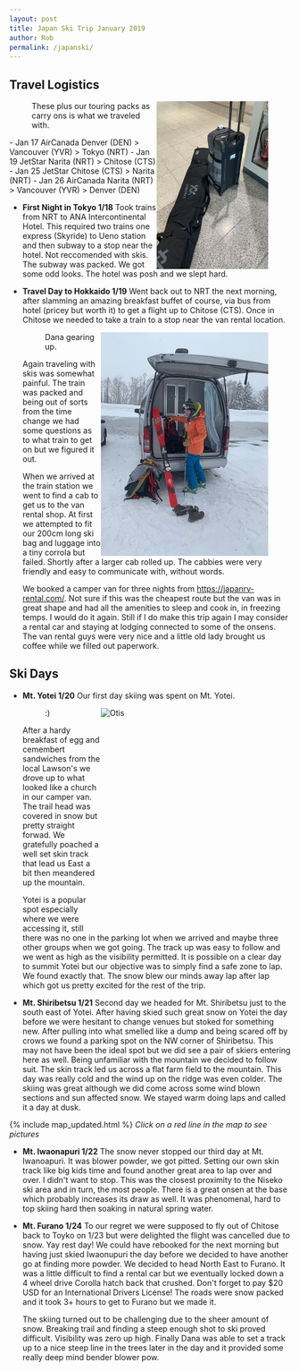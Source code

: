 ```yaml
---
layout: post
title: Japan Ski Trip January 2019
author: Rob
permalink: /japanski/
---
```

## **Travel Logistics**
  <figure>
  <img src="/assets/images/luggage.JPG" alt="Otis" style="width:200px;height:300px; float: right" >
  <figcaption>These plus our touring packs as
  carry ons is what we traveled with.</figcaption>
  </Figure>
  - Jan 17 AirCanada Denver (DEN) > Vancouver (YVR) > Tokyo (NRT)
  - Jan 19 JetStar Narita (NRT) > Chitose (CTS)
  - Jan 25 JetStar Chitose (CTS) > Narita (NRT)
  - Jan 26 AirCanada Narita (NRT) > Vancouver (YVR) > Denver (DEN)

- **First Night in Tokyo 1/18**
Took trains from NRT to ANA Intercontinental Hotel.  This required two trains one express (Skyride) to Ueno station and then subway to a stop near the hotel.  Not reccomended with skis. The subway was packed. We got some odd looks. The hotel was posh and we slept hard.

- **Travel Day to Hokkaido 1/19**
Went back out to NRT the next morning, after slamming an amazing breakfast buffet of course, via bus from hotel (pricey but worth it) to get a flight up to Chitose (CTS). Once in Chitose we needed to take a train to a stop near the van rental location.
  <figure>
  <img src="/assets/images/IMG-3949.JPG" alt="Otis" style="width:300px;height:400px; float: right" >
  <figcaption>Dana gearing up.</figcaption>
  </Figure>   
  Again traveling with skis was somewhat painful.  The train was packed and being out of sorts from the time change we had some questions as to what train to get on but we figured it out.
  

  When we arrived at the train station we went to find a cab to get us to the van rental shop.  At first we attempted to fit our 200cm long ski bag and luggage into a tiny corrola but failed.  Shortly after a larger cab rolled up. The cabbies were very friendly and easy to communicate with, without words.

  We booked a camper van for three nights from https://japanrv-rental.com/.  Not sure if this was the cheapest route but the van was in great shape and had all the amenities to sleep and cook in, in freezing temps.  I would do it again.  Still if I do make this trip again I may consider a rental car and staying at lodging connected to some of the onsens.  The van rental guys were very nice and a little old lady brought us coffee while we filled out paperwork.
  

## **Ski Days** 

- **Mt. Yotei 1/20**
Our first day skiing was spent on Mt. Yotei.  
  <figure>
  <img src="/assets/images/yotei_freshies.JPG" alt="Otis" style="width:300px;height:400px; float: right" >
  <figcaption>:)</figcaption>
  </Figure>After a hardy breakfast of egg and cemembert sandwiches from the local Lawson's we drove up to what looked like a church in our camper van. The trail head was covered in snow but pretty straight forwad.  We gratefully poached a well set skin track that lead us East a bit then meandered up the mountain.  

  Yotei is a popular spot especially where we were accessing it, still there was no one in the parking lot when we arrived and maybe three other groups when we got going.  The track up was easy to follow and we went as high as the visibility permitted. It is possible on a clear day to summit Yotei but our objective was to simply find a safe zone to lap.  We found exactly that.  The snow blew our minds away lap after lap which got us pretty excited for the rest of the trip.

- **Mt. Shiribetsu 1/21**
Second day we headed for Mt. Shiribetsu just to the south east of Yotei.  After having skied such great snow on Yotei the day before we were hesitant to change venues but stoked for something new.   After pulling into what smelled like a dump and being scared off by crows we found a parking spot on the NW corner of Shiribetsu.  This may not have been the ideal spot but we did see a pair of skiers entering here as well.  Being unfamiliar with the mountain we decided to follow suit.  The skin track led us across a flat farm field to the mountain.  This day was really cold and the wind up on the ridge was even colder. The skiing was great although we did come across some wind blown sections and sun affected snow. We stayed warm doing laps and called it a day at dusk.


{% include map_updated.html %}
*Click on a red line in the map to see pictures*

- **Mt. Iwaonapuri 1/22**
The snow never stopped our third day at Mt. Iwanoapuri. It was blower powder, we got pitted.  Setting our own skin track like big kids time and found another great area to lap over and over. I didn't want to stop.  This was the closest proximity to the Niseko ski area and in turn, the most people.  There is a great onsen at the base which probably increases its draw as well.  It was phenomenal, hard to top skiing hard then soaking in natural spring water.

- **Mt. Furano 1/24**
To our regret we were supposed to fly out of Chitose back to Toyko on 1/23 but were delighted the flight was cancelled due to snow. Yay rest day!  We could have rebooked for the next morning but having just skied Iwaonupuri the day before we decided to have another go at finding more powder.  We decided to head North East to Furano.  It was a little difficult to find a rental car but we eventually locked down a 4 wheel drive Corolla hatch back that crushed.  Don't forget to pay $20 USD for an International Drivers License! The roads were snow packed and it took 3+ hours to get to Furano but we made it.  

  The skiing turned out to be challenging due to the sheer amount of snow.  Breaking trail and finding a steep enough shot to ski proved difficult.  Visibility was zero up high.  Finally Dana was able to set a track up to a nice steep line in the trees later in the day and it provided some really deep mind bender blower pow.
